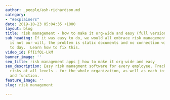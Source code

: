 ```yaml
---
author: _people/ash-richardson.md
category:
- "#explainers"
date: 2019-10-23 05:04:35 +1000
layout: blog
title: risk management - how to make it org-wide and easy (full version)
sub_heading: If it was easy to do, we would all embrace risk management - the problem
  is not our will, the problem is static documents and no connection with our day
  to day.  Learn how to fix this.
video_id: FfIifQL-LkM
banner_image: ''
seo_title: risk management apps | how to make it org-wide and easy
seo_description: Easy risk managment software for every employee. Track and manage
  risks at all levels - for the whole organization, as well as each initiative, project
  and function.
feature_image: ''
slug: risk management

---
```

